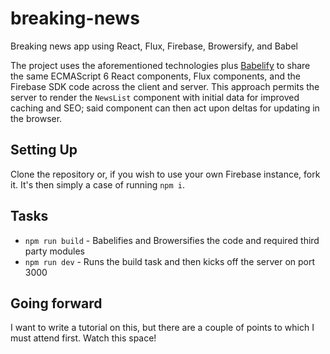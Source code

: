 # breaking-news
Breaking news app using React, Flux, Firebase, Browersify, and Babel

The project uses the aforementioned technologies plus [Babelify](https://github.com/babel/babelify) to share the same ECMAScript 6 React components, Flux components, and the Firebase SDK code across the client and server. This approach permits the server to render the `NewsList` component with initial data for improved caching and SEO; said component can then act upon deltas for updating in the browser.

## Setting Up

Clone the repository or, if you wish to use your own Firebase instance, fork it. It's then simply a case of running `npm i`.

## Tasks

* `npm run build` - Babelifies and Browersifies the code and required third party modules
* `npm run dev` - Runs the build task and then kicks off the server on port 3000

## Going forward

I want to write a tutorial on this, but there are a couple of points to which I must attend first. Watch this space!